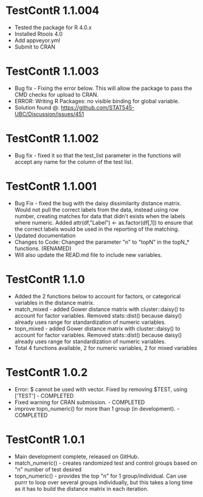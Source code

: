 # TestContR 1.1.004
 - Tested the package for R 4.0.x
 - Installed Rtools 4.0
 - Add appveyor.yml
 - Submit to CRAN

# TestContR 1.1.003
  - Bug fix - Fixing the error below. This will allow the package to pass the CMD checks for upload to CRAN.
  - ERROR: Writing R Packages: no visible binding for global variable.
  - Solution found @: https://github.com/STAT545-UBC/Discussion/issues/451
  
# TestContR 1.1.002
  - Bug fix - fixed it so that the test_list parameter in the functions will accept any name for the column of the test list.

# TestContR 1.1.001
  - Bug Fix - fixed the bug with the daisy dissimilarity distance matrix.  Would not pull the correct labels from the data, instead using row number, creating matches for data that didn't exists when the labels where numeric.  Added attr(df,"Label") <- as.factor(df[,1]) to ensure that the correct labels would be used in the reporting of the matching.
  - Updated documentation
  - Changes to Code: Changed the parameter "n" to "topN" in the topN_* functions. (RENAMED)
  - Will also update the READ.md file to include new variables.
  
# TestContR 1.1.0
  - Added the 2 functions below to account for factors, or categorical variables in the distance matrix.
  - match_mixed - added Gower distance matrix with cluster::daisy() to account for factor variables. Removed stats::dist() because daisy() already uses range for standardization of numeric variables.
  - topn_mixed - added Gower distance matrix with cluster::daisy() to account for factor variables.  Removed stats::dist() because daisy() already uses range for standardization of numeric variables.
  - Total 4 functions available, 2 for numeric variables, 2 for mixed variables

# TestContR 1.0.2 
  - Error: $ cannot be used with vector.  Fixed by removing $TEST, using ['TEST'] - COMPLETED
  - Fixed warning for CRAN submission. - COMPLETED
  - improve topn_numeric() for more than 1 group (in development). - COMPLETED

# TestContR 1.0.1
  - Main development complete, released on GitHub. 
  - match_numeric() - creates randomized test and control groups based on "n" number of test desired 
  - topn_numeric() - provides the top "n" for 1 group/individual.  Can use purrr to loop over several groups individually, but
    this takes a long time as it has to build the distance matrix in each iteration.
